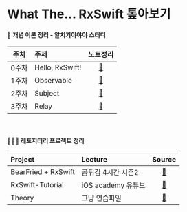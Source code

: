 # What The... RxSwift 톺아보기


#### 🐝 개념 이론 정리 - 알치기야야야 스터디 
|주차|주제|노트정리|
|:-:|:-|:-:|
|0주차|Hello, RxSwift!|[🌼](https://elastic-failing-242.notion.site/0-RxSwift-Overview-c7de50d19476405e8d398ddd9ab9f191)|
|1주차|Observable|[🌼](https://elastic-failing-242.notion.site/1-Observable-45bacba1efde496a880e74c492f34836)|
|2주차|Subject|[🌼](https://elastic-failing-242.notion.site/2-Subject-eb3b11b0c8d34d44b72115a70925a2b1)|
|3주차|Relay|[🌼](https://elastic-failing-242.notion.site/3-Relay-e4e37f2411d14220813057b1e53ece45)|

<br>

#### 🧑🏻‍🎨 레포지터리 프로젝트 정리 
|Project|Lecture|Source|
|:-|:-|:-:|
|BearFried + RxSwift|곰튀김 4시간 시즌2|[🐻](https://github.com/iamchiwon/RxSwift_In_4_Hours)|
|RxSwift-Tutorial|iOS academy 유튜브|[🦠](https://www.youtube.com/watch?v=ES5RuLSv61g&feature=emb_imp_woyt)|
|Theory| 그냥 연습파일 | [🐛](https://elastic-failing-242.notion.site/fd0027e5ba5a43feb5faebcf4d0e09f1?v=08324b9d28f04128ae5cf453bf8ac9d5) |

<br>
<br>

